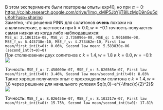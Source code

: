 В этом эксперименте были повторены опыты exp40, но при $\alpha=0$:  
<https://colab.research.google.com/drive/1lmq_xMlP5JbYjjT8ILzMgD9nGu5duKoh?usp=sharing>  
Заметно, что решения PINN для солитонов **очень** похожи на аналитические, в частности при $k=0.0, w=-0.1$ точность получается самая низкая из когда либо наблюдавшихся:  
`MSE_u: 2.186131e-08, MSE_v: 2.736096e-08, MSE_q: 1.901688e-08, MSE_f_u: 6.445730e-10, MSE_f_v: 4.273462e-10, First law mean/first_int(t=0): 0.06%, Second law mean: 5.583830e-06 (second_int(t=0)~0)`  
При столкновении двух солитонов с $k=1.4, w=1.8$ и  $k=0.0, w=-0.1$:  
<img src="https://github.com/mikhakuv/PINNs/blob/main/pictures/exp42_results_1.png">  

Точность: `MSE_f_u: 7.450000e-07, MSE_f_v: 5.826565e-07, First law mean/first_int(t=0): 3.46%, Second law mean/second_int(t=0): 8.03%`  
Также хорошо получился опыт с прохождением солитона с $k=1.4, w=1.8$ через решение для начального условия $q(x,0)=e^{-\frac{x}{2}^2}$:  
<img src="https://github.com/mikhakuv/PINNs/blob/main/pictures/exp42_results_2.png">  

Точность: `MSE_f_u: 8.026456e-07, MSE_f_v: 8.103217e-07, First law mean/first_int(t=0): 15.75%, Second law mean/second_int(t=0): 17.81%`
